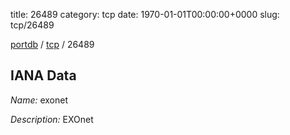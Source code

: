 title: 26489
category: tcp
date: 1970-01-01T00:00:00+0000
slug: tcp/26489

[portdb](/) / [tcp](/category/tcp.html) / 26489


## IANA Data

_Name:_ exonet

_Description:_ EXOnet

